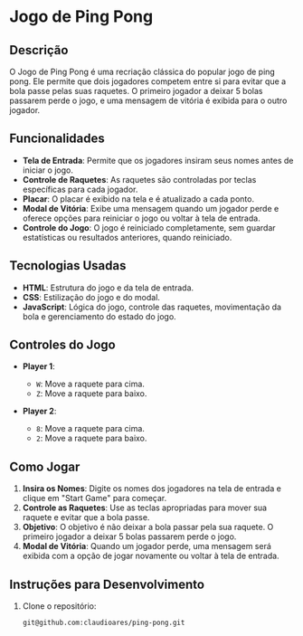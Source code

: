 # Jogo de Ping Pong

## Descrição

O Jogo de Ping Pong é uma recriação clássica do popular jogo de ping pong. Ele permite que dois jogadores competem entre si para evitar que a bola passe pelas suas raquetes. O primeiro jogador a deixar 5 bolas passarem perde o jogo, e uma mensagem de vitória é exibida para o outro jogador.

## Funcionalidades

- **Tela de Entrada**: Permite que os jogadores insiram seus nomes antes de iniciar o jogo.
- **Controle de Raquetes**: As raquetes são controladas por teclas específicas para cada jogador.
- **Placar**: O placar é exibido na tela e é atualizado a cada ponto.
- **Modal de Vitória**: Exibe uma mensagem quando um jogador perde e oferece opções para reiniciar o jogo ou voltar à tela de entrada.
- **Controle do Jogo**: O jogo é reiniciado completamente, sem guardar estatísticas ou resultados anteriores, quando reiniciado.

## Tecnologias Usadas

- **HTML**: Estrutura do jogo e da tela de entrada.
- **CSS**: Estilização do jogo e do modal.
- **JavaScript**: Lógica do jogo, controle das raquetes, movimentação da bola e gerenciamento do estado do jogo.

## Controles do Jogo

- **Player 1**:
  - `W`: Move a raquete para cima.
  - `Z`: Move a raquete para baixo.

- **Player 2**:
  - `8`: Move a raquete para cima.
  - `2`: Move a raquete para baixo.

## Como Jogar

1. **Insira os Nomes**: Digite os nomes dos jogadores na tela de entrada e clique em "Start Game" para começar.
2. **Controle as Raquetes**: Use as teclas apropriadas para mover sua raquete e evitar que a bola passe.
3. **Objetivo**: O objetivo é não deixar a bola passar pela sua raquete. O primeiro jogador a deixar 5 bolas passarem perde o jogo.
4. **Modal de Vitória**: Quando um jogador perde, uma mensagem será exibida com a opção de jogar novamente ou voltar à tela de entrada.

## Instruções para Desenvolvimento

1. Clone o repositório:
   ```bash
   git@github.com:claudioares/ping-pong.git
